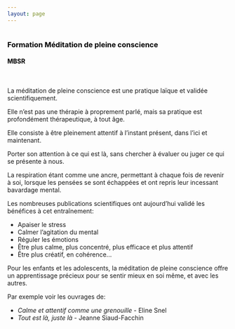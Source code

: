```yaml
---
layout: page
---
```

<div class="container-img" id="at-header">
  <img class="image" id="mbsr-img" src="" />
</div>
<div  class="container-article">
<div> 
  <h3 style="color:black;text-align: left">Formation Méditation de pleine conscience</h3>
  <h4 style="color:black;">MBSR</h4>
  <br />
</div>

<p>
La méditation de pleine conscience est une pratique laïque et validée scientifiquement.
</p>
<p>
Elle n’est pas une thérapie à proprement parlé, mais sa pratique est profondément thérapeutique, à tout âge.
</p>
<p>
Elle consiste à être pleinement attentif à l’instant présent, dans l’ici et maintenant.
</p>
<p>
Porter son attention à ce qui est là, sans chercher à évaluer ou juger ce qui se présente à nous.
</p>
<p>
La respiration étant comme une ancre, permettant à chaque fois de revenir à soi, lorsque les pensées se sont échappées et ont repris leur incessant bavardage mental.
</p>
<p>
Les nombreuses publications scientifiques ont aujourd’hui validé les bénéfices à cet entraînement:
</p>
<ul>
  <li>Apaiser le stress</li>
  <li>Calmer l’agitation du mental</li>
  <li>Réguler les émotions</li>
  <li>Être plus calme, plus concentré, plus efficace et plus attentif</li>
  <li>Être plus créatif, en cohérence...</li>
</ul>
<p>
Pour les enfants et les adolescents, la méditation de pleine conscience offre un apprentissage précieux pour se sentir mieux en soi même, et avec les autres.<br />
</p>
<p>
Par exemple voir les ouvrages de:
</p>
<ul>
  <li><i>Calme et attentif comme une grenouille</i> - Eline Snel</li>
  <li><i>Tout est là, juste là</i> - Jeanne Siaud-Facchin</li>
</ul>
</div>